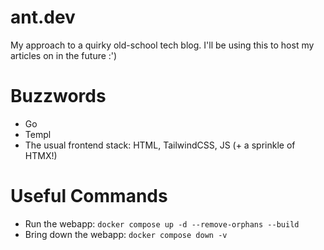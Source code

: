 # ant.dev

My approach to a quirky old-school tech blog. I'll be using this to host my articles on in the future :')

# Buzzwords

* Go
* Templ
* The usual frontend stack: HTML, TailwindCSS, JS (+ a sprinkle of HTMX!)

# Useful Commands

- Run the webapp: `docker compose up -d --remove-orphans --build`
- Bring down the webapp: `docker compose down -v`